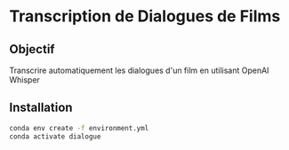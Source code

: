 # Transcription de Dialogues de Films

## Objectif
Transcrire automatiquement les dialogues d'un film en utilisant OpenAI Whisper

## Installation
```bash
conda env create -f environment.yml
conda activate dialogue